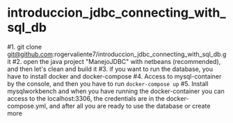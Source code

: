 # introduccion_jdbc_connecting_with_sql_db

#1. git clone git@github.com:rogervaliente7/introduccion_jdbc_connecting_with_sql_db.git
#2. open the java project "ManejoJDBC" with netbeans (recommended), and then let's clean and build it
#3. if you want to run the database, you have to install docker and docker-compose
#4. Access to mysql-container by the console, and then you have to run ```docker-compose up```
#5. Install mysqlworkbench and when you have running the docker-container you can access to the localhost:3306, the credentials are in the docker-compose.yml, and after all you are ready to use the database or create more